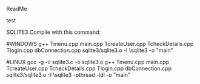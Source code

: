 ReadMe

test 

SQLITE3
Compile with this command:

#WINDOWS
g++ Tmenu.cpp main.cpp TcreateUser.cpp TcheckDetails.cpp Tlogin.cpp dbConnection.cpp sqlite3/sqlite3.o -I \sqlite3  -o "main"

#LINUX
gcc -g -c sqlite3.c -o sqlite3.o
g++ Tmenu.cpp main.cpp TcreateUser.cpp TcheckDetails.cpp Tlogin.cpp dbConnection.cpp sqlite3/sqlite3.o -I \sqlite3 -pthread -ldl -o "main"